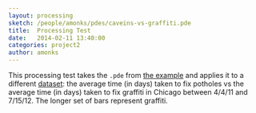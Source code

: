 ```yaml
---
layout: processing
sketch: /people/amonks/pdes/caveins-vs-graffiti.pde
title:  Processing Test
date:   2014-02-11 13:40:00
categories: project2
author: amonks
---
```


This processing test takes the `.pde` from [the example](http://saic.github.io/TheArtOfDataVisualization/post/2014/02/08/SecondDataAssignment.html) and applies it to a different [dataset]({{site.baseurl}}/people/amonks/data/caveins-vs-graffiti.tsv): the average time (in days) taken to fix potholes vs the average time (in days) taken to fix graffiti in Chicago between 4/4/11 and 7/15/12. The longer set of bars represent graffiti.